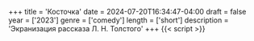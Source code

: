 +++
title = 'Косточка'
date = 2024-07-20T16:34:47-04:00
draft = false
year = ['2023']
genre = ['comedy']
length = ['short']
description = 'Экранизация рассказа Л. Н. Толстого'
+++
{{< script >}}